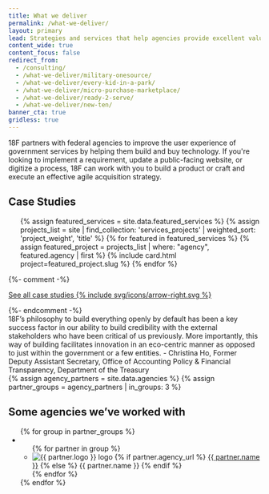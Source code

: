 ```yaml
---
title: What we deliver
permalink: /what-we-deliver/
layout: primary
lead: Strategies and services that help agencies provide excellent value to the public.
content_wide: true
content_focus: false
redirect_from:
  - /consulting/
  - /what-we-deliver/military-onesource/
  - /what-we-deliver/every-kid-in-a-park/
  - /what-we-deliver/micro-purchase-marketplace/
  - /what-we-deliver/ready-2-serve/
  - /what-we-deliver/new-ten/
banner_cta: true
gridless: true
---
```

<div class="grid-container usa-section break-bottom-gray">
  <section class="grid-row">
    <div class="tablet:grid-col-8">
      <p>
        18F partners with federal agencies to improve the user experience of government 
        services by helping them build and buy technology. If you're looking to implement 
        a requirement, update a public-facing website, or digitize a process, 18F can work with 
        you to build a product or craft and execute an effective agile acquisition strategy.
      </p>
    </div>
  </section>
</div>

<div class="grid-container">
  <section class="usa-section break-bottom-gray">
    <div class="usa-section-bottom">
      <h2>Case Studies</h2>
      <div class="grid-row grid-gap">
      <ul class="usa-card-group">
        {% assign featured_services = site.data.featured_services %}
        {% assign projects_list = site | find_collection: 'services_projects' | weighted_sort: 'project_weight', 'title' %}
        {% for featured in featured_services %}
          {% assign featured_project = projects_list | where: "agency", featured.agency | first %}
          {% include card.html project=featured_project.slug %}
        {% endfor %}
      </ul>
      </div>
    </div>
    {%- comment -%} <p>
      <a class="link-arrow-right post-link-continue_reading" href="{{ '/how-we-work/' | prepend: site.baseurl }}">
        See all case studies
        {% include svg/icons/arrow-right.svg %}
      </a>
    </p> {%- endcomment -%}
  </section>
</div>

<section class="usa-section grid-container">
    <div class="home-testimonial">
      18F’s philosophy to build everything openly by default has been a key success factor in our ability to build credibility with the external stakeholders who have been critical of us previously. More importantly, this way of building facilitates innovation in an eco-centric manner as opposed to just within the government or a few entities.
      <span>
        - Christina Ho, Former Deputy Assistant Secretary, Office of Accounting Policy & Financial Transparency, Department of the Treasury
      </span>
    </div>
</section>

<div class="usa-section bg-base-lightest">
  <section class="grid-container">
    {% assign agency_partners = site.data.agencies %}
    {% assign partner_groups = agency_partners | in_groups: 3 %}
    <h2 id="some-agencies-weve-worked-with">Some agencies we’ve worked with</h2>
    <div>
      <ul class="list-columns grid-row grid-gap">
      {% for group in partner_groups %}
        <li class="tablet:grid-col-4">
          <ul class="list-columns list-images">
          {% for partner in group %}
            <li class="list-images-item">
              <img class="list-images-image" src="{{ partner.logo | prepend: site.baseurl }}" alt="{{ partner.logo }} logo" />
              {% if partner.agency_url %}
                <a class="list-images-text" href="{{ partner.agency_url | prepend: site.baseurl }}">{{ partner.name }}</a>
              {% else %}
                <span class="list-images-text">{{ partner.name }}</span>
              {% endif %}
            </li>
          {% endfor %}
          </ul>
        </li>
      {% endfor %}
      </ul>
    </div>
  </section>
</div>
